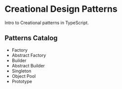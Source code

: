 # Creational Design Patterns
Intro to Creational patterns in TypeScript.


## Patterns Catalog
 * Factory
 * Abstract Factory
 * Builder
 * Abstract Builder
 * Singleton
 * Object Pool
 * Prototype

